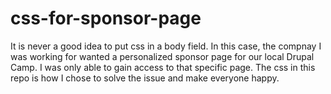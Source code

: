 # css-for-sponsor-page
It is never a good idea to put css in a body field. In this case, the compnay I was working for wanted a personalized sponsor page for our local Drupal Camp. I was only able to gain access to that specific page. The css in this repo is how I chose to solve the issue and make everyone happy.
